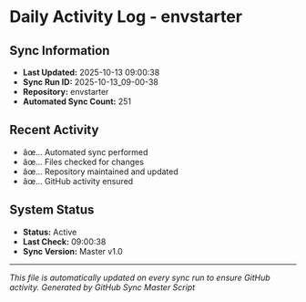 ﻿# Daily Activity Log - envstarter

## Sync Information
- **Last Updated:** 2025-10-13 09:00:38
- **Sync Run ID:** 2025-10-13_09-00-38
- **Repository:** envstarter
- **Automated Sync Count:** 251

## Recent Activity
- âœ… Automated sync performed
- âœ… Files checked for changes
- âœ… Repository maintained and updated
- âœ… GitHub activity ensured

## System Status
- **Status:** Active
- **Last Check:** 09:00:38
- **Sync Version:** Master v1.0

---
*This file is automatically updated on every sync run to ensure GitHub activity.*
*Generated by GitHub Sync Master Script*
